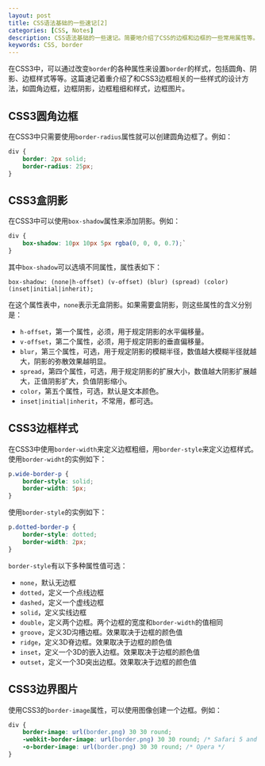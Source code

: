 ```yaml
---
layout: post
title: CSS语法基础的一些速记[2]
categories: [CSS, Notes]
description: CSS语法基础的一些速记。简要地介绍了CSS的边框和边框的一些常用属性等。
keywords: CSS, border
---
```


在CSS3中，可以通过改变`border`的各种属性来设置`border`的样式，包括圆角、阴影、边框样式等等。这篇速记着重介绍了和CSS3边框相关的一些样式的设计方法，如圆角边框，边框阴影，边框粗细和样式，边框图片。

## CSS3圆角边框

在CSS3中只需要使用`border-radius`属性就可以创建圆角边框了。例如：

```css
div {
    border: 2px solid;
    border-radius: 25px;
}
```

## CSS3盒阴影

在CSS3中可以使用`box-shadow`属性来添加阴影。例如：

```css
div {
    box-shadow: 10px 10px 5px rgba(0, 0, 0, 0.7);`
}
```

其中`box-shadow`可以选填不同属性，属性表如下：

```
box-shadow: (none|h-offset) (v-offset) (blur) (spread) (color) (inset|initial|inherit);
```

在这个属性表中，`none`表示无盒阴影。如果需要盒阴影，则这些属性的含义分别是：

- `h-offset`，第一个属性，必须，用于规定阴影的水平偏移量。
- `v-offset`，第二个属性，必须，用于规定阴影的垂直偏移量。
- `blur`，第三个属性，可选，用于规定阴影的模糊半径，数值越大模糊半径就越大，阴影的弥散效果越明显。
- `spread`，第四个属性，可选，用于规定阴影的扩展大小，数值越大阴影扩展越大，正值阴影扩大，负值阴影缩小。
- `color`，第五个属性，可选，默认是文本颜色。
- `inset|initial|inherit`，不常用，都可选。

## CSS3边框样式

在CSS3中使用`border-width`来定义边框粗细，用`border-style`来定义边框样式。使用`border-widht`的实例如下：

```css
p.wide-border-p {
    border-style: solid;
    border-width: 5px;
}
```

使用`border-style`的实例如下：

```css
p.dotted-border-p {
    border-style: dotted;
    border-width: 2px;
}
```

`border-style`有以下多种属性值可选：

- `none`，默认无边框
- `dotted`，定义一个点线边框
- `dashed`，定义一个虚线边框
- `solid`，定义实线边框
- `double`，定义两个边框。两个边框的宽度和`border-width`的值相同
- `groove`，定义3D沟槽边框。效果取决于边框的颜色值
- `ridge`，定义3D脊边框。效果取决于边框的颜色值
- `inset`，定义一个3D的嵌入边框。效果取决于边框的颜色值
- `outset`，定义一个3D突出边框。效果取决于边框的颜色值

## CSS3边界图片

使用CSS3的`border-image`属性，可以使用图像创建一个边框。例如：

```css
div {
    border-image: url(border.png) 30 30 round;
    -webkit-border-image: url(border.png) 30 30 round; /* Safari 5 and older */
    -o-border-image: url(border.png) 30 30 round; /* Opera */
}
```
